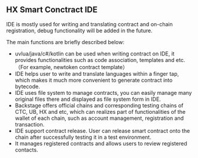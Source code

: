 ## HX Smart Conctract IDE

IDE is mostly used for writing and translating contract and on-chain registration, debug functionality will be added in the future. 

The main functions are briefly described below:

* uvlua/java/c#/kotlin can be used when writing contract on IDE, it provides functionalities such as code association, templates and etc.（For example, newtoken contract template）
* IDE helps user to write and translate languages within a finger tap, which makes it much more convenient to generate contract into bytecode. 
* IDE uses file system to manage contracts, you can easily manage many original files there and displayed as file system form in IDE. 
* Backstage offers official chains and corresponding testing chains of CTC, UB, HX and etc, which can realizes part of functionalities of the wallet of each chain, such as account management, registration and transaction.  
* IDE support contract release. User can release smart contract onto the chain after successfully testing it in a test environment. 
* It manages registered contracts and allows users to review registered contacts. 
